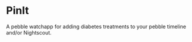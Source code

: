# PinIt

A pebble watchapp for adding diabetes treatments to your pebble timeline and/or Nightscout.